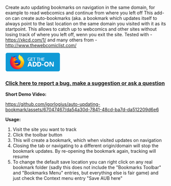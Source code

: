 Create auto updating bookmarks on navigation in the same domain, for example to
read webcomics and continue from where you left off This add-on can create
auto-bookmarks (aka. a bookmark which updates itself to always point to the last
location on the same domain you visited with it as its startpoint. This allows
to catch up to webcomics and other sites without losing track of where you left
off, wenn you exit the site. Tested with - https://xkcd.com/1/ and many others
from - http://www.thewebcomiclist.com/

[![](https://raw.githubusercontent.com/igorlogius/igorlogius/main/geFxAddon.png)](https://addons.mozilla.org/en-US/firefox/addon/auto-updating-bookmark/)

### [Click here to report a bug, make a suggestion or ask a question](https://github.com/igorlogius/igorlogius/issues/new/choose)

<b>Short Demo Video:</b>

https://github.com/igorlogius/auto-updating-bookmark/assets/67047467/da54a30d-7841-48cd-ba7d-da512209d6e6

<b>Usage:</b>
<ol>
  <li>Visit the site you want to track</li>
  <li>Click the toolbar button</li>
  <li>
    This will create a bookmark, which when visited updates on navigation
  </li>
  <li>
    Closing the tab or navigating to a different origin/domain will stop the
    bookmark updates. By re-opening the bookmark again, tracking will resume
  </li>
  <li>
    To change the default save location you can right click on any real bookmark
    folder (sadly this does not include the "Bookmarks Toolbar" and "Bookmarks
    Menu" entries, but everything else is fair game) and just check the Context
    menu entry "Save AUB here"
  </li>
</ol>
